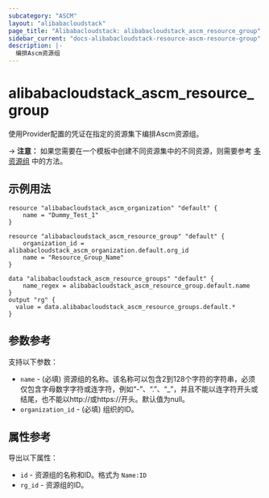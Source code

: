 ```yaml
---
subcategory: "ASCM"
layout: "alibabacloudstack"
page_title: "Alibabacloudstack: alibabacloudstack_ascm_resource_group"
sidebar_current: "docs-alibabacloudstack-resource-ascm-resource-group"
description: |-
  编排Ascm资源组
---
```


# alibabacloudstack_ascm_resource_group

使用Provider配置的凭证在指定的资源集下编排Ascm资源组。

-> **注意：** 如果您需要在一个模板中创建不同资源集中的不同资源，则需要参考 [多资源组](ascm_resource_group_mult.html.markdown) 中的方法。



## 示例用法

```
resource "alibabacloudstack_ascm_organization" "default" {
    name = "Dummy_Test_1"
}

resource "alibabacloudstack_ascm_resource_group" "default" {
    organization_id = alibabacloudstack_ascm_organization.default.org_id
    name = "Resource_Group_Name"
}

data "alibabacloudstack_ascm_resource_groups" "default" {
    name_regex = alibabacloudstack_ascm_resource_group.default.name
}
output "rg" {
  value = data.alibabacloudstack_ascm_resource_groups.default.*
}
```

## 参数参考

支持以下参数：

* `name` - (必填) 资源组的名称。该名称可以包含2到128个字符的字符串，必须仅包含字母数字字符或连字符，例如“-”、“.”、“_”，并且不能以连字符开头或结尾，也不能以http://或https://开头。默认值为null。
* `organization_id` - (必填) 组织的ID。

## 属性参考

导出以下属性：

* `id` - 资源组的名称和ID。格式为 `Name:ID`
* `rg_id` - 资源组的ID。